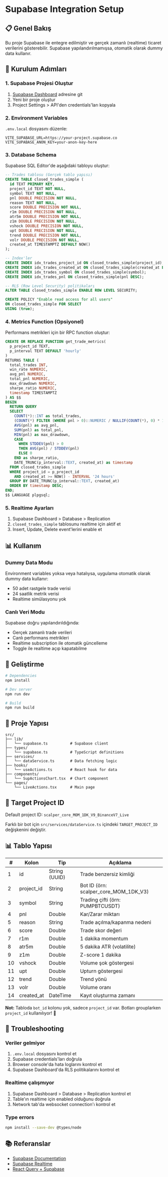 # Supabase Integration Setup

## 📋 Genel Bakış
Bu proje Supabase ile entegre edilmiştir ve gerçek zamanlı (realtime) ticaret verilerini gösterebilir. Supabase yapılandırılmamışsa, otomatik olarak dummy data kullanır.

## 🚀 Kurulum Adımları

### 1. Supabase Projesi Oluştur
1. [Supabase Dashboard](https://app.supabase.com) adresine git
2. Yeni bir proje oluştur
3. Project Settings > API'den credentials'ları kopyala

### 2. Environment Variables
`.env.local` dosyasını düzenle:
```env
VITE_SUPABASE_URL=https://your-project.supabase.co
VITE_SUPABASE_ANON_KEY=your-anon-key-here
```

### 3. Database Schema
Supabase SQL Editor'de aşağıdaki tabloyu oluştur:

```sql
-- Trades tablosu (Gerçek tablo yapısı)
CREATE TABLE closed_trades_simple (
  id TEXT PRIMARY KEY,
  project_id TEXT NOT NULL,
  symbol TEXT NOT NULL,
  pnl DOUBLE PRECISION NOT NULL,
  reason TEXT NOT NULL,
  score DOUBLE PRECISION NOT NULL,
  r1m DOUBLE PRECISION NOT NULL,
  atr5m DOUBLE PRECISION NOT NULL,
  z1m DOUBLE PRECISION NOT NULL,
  vshock DOUBLE PRECISION NOT NULL,
  upt DOUBLE PRECISION NOT NULL,
  trend DOUBLE PRECISION NOT NULL,
  volr DOUBLE PRECISION NOT NULL,
  created_at TIMESTAMPTZ DEFAULT NOW()
);

-- Index'ler
CREATE INDEX idx_trades_project_id ON closed_trades_simple(project_id);
CREATE INDEX idx_trades_created_at ON closed_trades_simple(created_at DESC);
CREATE INDEX idx_trades_symbol ON closed_trades_simple(symbol);
CREATE INDEX idx_trades_pnl ON closed_trades_simple(pnl DESC);

-- RLS (Row Level Security) politikaları
ALTER TABLE closed_trades_simple ENABLE ROW LEVEL SECURITY;

CREATE POLICY "Enable read access for all users" 
ON closed_trades_simple FOR SELECT 
USING (true);
```

### 4. Metrics Function (Opsiyonel)
Performans metrikleri için bir RPC function oluştur:

```sql
CREATE OR REPLACE FUNCTION get_trade_metrics(
  p_project_id TEXT,
  p_interval TEXT DEFAULT 'hourly'
)
RETURNS TABLE (
  total_trades INT,
  win_rate NUMERIC,
  avg_pnl NUMERIC,
  total_pnl NUMERIC,
  max_drawdown NUMERIC,
  sharpe_ratio NUMERIC,
  timestamp TIMESTAMPTZ
) AS $$
BEGIN
  RETURN QUERY
  SELECT 
    COUNT(*)::INT as total_trades,
    (COUNT(*) FILTER (WHERE pnl > 0)::NUMERIC / NULLIF(COUNT(*), 0) * 100) as win_rate,
    AVG(pnl) as avg_pnl,
    SUM(pnl) as total_pnl,
    MIN(pnl) as max_drawdown,
    CASE 
      WHEN STDDEV(pnl) > 0 
      THEN AVG(pnl) / STDDEV(pnl)
      ELSE 0 
    END as sharpe_ratio,
    DATE_TRUNC(p_interval::TEXT, created_at) as timestamp
  FROM closed_trades_simple
  WHERE project_id = p_project_id
    AND created_at >= NOW() - INTERVAL '24 hours'
  GROUP BY DATE_TRUNC(p_interval::TEXT, created_at)
  ORDER BY timestamp DESC;
END;
$$ LANGUAGE plpgsql;
```

### 5. Realtime Ayarları
1. Supabase Dashboard > Database > Replication
2. `closed_trades_simple` tablosunu realtime için aktif et
3. Insert, Update, Delete event'lerini enable et

## 📊 Kullanım

### Dummy Data Modu
Environment variables yoksa veya hatalıysa, uygulama otomatik olarak dummy data kullanır:
- 50 adet rastgele trade verisi
- 24 saatlik metrik verisi
- Realtime simülasyonu yok

### Canlı Veri Modu
Supabase doğru yapılandırıldığında:
- Gerçek zamanlı trade verileri
- Canlı performans metrikleri
- Realtime subscription ile otomatik güncelleme
- Toggle ile realtime açıp kapatabilme

## 🔧 Geliştirme

```bash
# Dependencies
npm install

# Dev server
npm run dev

# Build
npm run build
```

## 📁 Proje Yapısı

```
src/
├── lib/
│   └── supabase.ts          # Supabase client
├── types/
│   └── supabase.ts          # TypeScript definitions
├── services/
│   └── dataService.ts       # Data fetching logic
├── hooks/
│   └── useActions.ts        # React hook for data
├── components/
│   └── SupActionsChart.tsx  # Chart component
└── pages/
    └── LiveActions.tsx      # Main page
```

## 🎯 Target Project ID
Default project ID: `scalper_core_MOM_1DK_V9_BinanceV7_Live`

Farklı bir bot için `src/services/dataService.ts` içindeki `TARGET_PROJECT_ID` değişkenini değiştir.

## 📊 Tablo Yapısı

| # | Kolon | Tip | Açıklama |
|---|-------|-----|----------|
| 1 | id | String (UUID) | Trade benzersiz kimliği |
| 2 | project_id | String | Bot ID (örn: scalper_core_MOM_1DK_V3) |
| 3 | symbol | String | Trading çifti (örn: PUMPBTCUSDT) |
| 4 | pnl | Double | Kar/Zarar miktarı |
| 5 | reason | String | Trade açılma/kapanma nedeni |
| 6 | score | Double | Trade skor değeri |
| 7 | r1m | Double | 1 dakika momentum |
| 8 | atr5m | Double | 5 dakika ATR (volatilite) |
| 9 | z1m | Double | Z-score 1 dakika |
| 10 | vshock | Double | Volume şok göstergesi |
| 11 | upt | Double | Upturn göstergesi |
| 12 | trend | Double | Trend yönü |
| 13 | volr | Double | Volume oranı |
| 14 | created_at | DateTime | Kayıt oluşturma zamanı |

**Not:** Tabloda `bot_id` kolonu yok, sadece `project_id` var. Botları grouplarken `project_id` kullanılıyor! 🎯

## 🐛 Troubleshooting

### Veriler gelmiyor
1. `.env.local` dosyasını kontrol et
2. Supabase credentials'ları doğrula
3. Browser console'da hata loglarını kontrol et
4. Supabase Dashboard'da RLS politikalarını kontrol et

### Realtime çalışmıyor
1. Supabase Dashboard > Database > Replication kontrol et
2. Table'ın realtime için enabled olduğunu doğrula
3. Network tab'da websocket connection'ı kontrol et

### Type errors
```bash
npm install --save-dev @types/node
```

## 📚 Referanslar
- [Supabase Documentation](https://supabase.com/docs)
- [Supabase Realtime](https://supabase.com/docs/guides/realtime)
- [React Query + Supabase](https://supabase.com/docs/guides/getting-started/tutorials/with-react)
